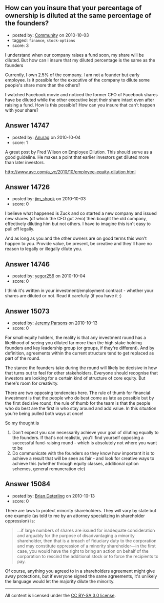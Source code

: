 ## How can you insure that your percentage of ownership is diluted at the same percentage of the founders?

- posted by: [Community](https://stackexchange.com/users/-1/-1-community) on 2010-10-03
- tagged: `finance`, `stock-options`
- score: 3

I understand when our company raises a fund soon, my share will be diluted. But how can I insure that my diluted percentage is the same as the founders

Currently, I own 2.5% of the company. I am not a founder but early employee. Is it possible for the executive of the company to dilute some people's share more than the others? 

I watched Facebook movie and noticed the former CFO of Facebook shares have be diluted while the other executive kept their share intact even after raising a fund. How is this possible? How can you insure that can't happen with your share?


## Answer 14747

- posted by: [Anurag](https://stackexchange.com/users/-1/4475-anurag) on 2010-10-04
- score: 1

A great post by Fred Wilson on Employee Dilution. This should serve as a good guideline. He makes a point that earlier investors get diluted more than later investors.

http://www.avc.com/a_vc/2010/10/employee-equity-dilution.html


## Answer 14726

- posted by: [jim_shook](https://stackexchange.com/users/-1/3477-jim-shook) on 2010-10-03
- score: 0

I believe what happened is Zuck and co started a new company and issued new shares (of which the CFO got zero) then bought the old company, effectively diluting him but not others. I have to imagine this isn't easy to pull off legally.

And as long as you and the other owners are on good terms this won't happen to you. Provide value, be present, be creative and they'll have no reason to legally or illegally dilute you.


## Answer 14746

- posted by: [yegor256](https://stackexchange.com/users/-1/4636-yegor256) on 2010-10-04
- score: 0

I think it's written in your investment/employment contract - whether your shares are diluted or not. Read it carefully (if you have it :)


## Answer 15073

- posted by: [Jeremy Parsons](https://stackexchange.com/users/-1/4291-jeremy-parsons) on 2010-10-13
- score: 0

For small equity holders, the reality is that any investment round has a likelihood of seeing you diluted far more than the high stake holding founders and key leadership group (or groups, if they're different). And by definition, agreements within the current structure tend to get replaced as part of the round.

The stance the founders take during the round will likely be decisive in how that turns out to feel for other stakeholders. Everyone should recognise that investors are looking for a certain kind of structure of core equity. But there's room for creativity.

There are two opposing tendencies here. The rule of thumb for financial investment is that the people who do best come as late as possible but by the first decisive round; the rule of thumb for the team is that the people who do best are the first in who stay around and add value. In this situation you're being pulled both ways at once!

So my thought is

1. Don't expect you can necessarily achieve your goal of diluting equally to the founders. If that's not realistic, you'll find yourself opposing a successful fund-raising round - which is absolutely not where you want to be
2. Do communicate with the founders so they know how important it is to achieve a result that will be seen as fair - and look for creative ways to achieve this (whether through equity classes, additional option schemes, general remuneration etc)


## Answer 15084

- posted by: [Brian Deterling](https://stackexchange.com/users/-1/496-brian-deterling) on 2010-10-13
- score: 0

There are laws to protect minority shareholders. They will vary by state but one example (as told to me by an attorney specializing in shareholder oppression) is:  

> ...if large numbers of shares are issued
> for inadequate consideration and
> arguably for the purpose of
> disadvantaging a minority shareholder,
> then that is a breach of fiduciary
> duty to the corporation and may
> constitute oppression of a minority
> shareholder—in the first case, you
> would have the right to bring an
> action on behalf of the corporation to
> rescind the additional stock or to
> force the recipients to pay.

Of course, anything you agreed to in a shareholders agreement might give away protections, but if everyone signed the same agreements, it's unlikely the language would let the majority dilute the minority.



---

All content is licensed under the [CC BY-SA 3.0 license](https://creativecommons.org/licenses/by-sa/3.0/).
